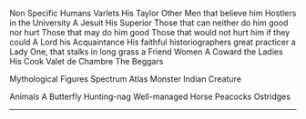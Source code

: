 Non Specific Humans
Varlets
His Taylor
Other Men that believe him
Hostlers in the University
A Jesuit
His Superior
Those that can neither do him good nor hurt
Those that may do him good
Those that would not hurt him if they could
A Lord
his Acquaintance
His faithful historiographers
great practicer
a Lady
One, that stalks in long grass
a Friend
Women
A Coward
the Ladies
His Cook
Valet de Chambre
The Beggars

Mythological Figures
Spectrum
Atlas
Monster
Indian Creature

Animals
A Butterfly
Hunting-nag
Well-managed Horse
Peacocks
Ostridges


---


